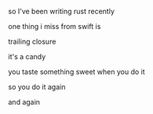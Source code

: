 so I've been writing rust recently

one thing i miss from swift is

trailing closure

it's a candy

you taste something sweet when you do it

so you do it again

and again

